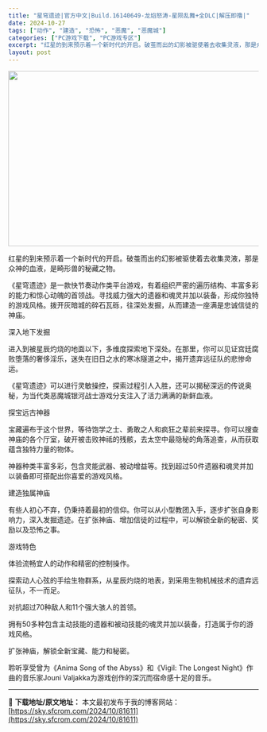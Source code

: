 ```yaml
---
title: "星穹遗迹|官方中文|Build.16140649-龙焰怒涛-星陨乱舞+全DLC|解压即撸|"
date: 2024-10-27
tags: ["动作", "建造", "恐怖", "恶魔", "恶魔城"]
categories: ["PC游戏下载", "PC游戏专区"]
excerpt: "红星的到来预示着一个新时代的开启。破茧而出的幻影被驱使着去收集灵液，那是众神的血液，是畸形兽的秘藏之物。 《星穹遗迹》是一款快节奏动作类平台游戏，有着组织严密的遍历结构、丰富多彩的能力和惊心动魄的首领战。寻找威力强大的遗器和魂灵并加以装备，形成你独特的游戏风格。拨开灰暗城的碎石瓦砾，往深处发掘，从而&hellip;"
layout: post
---
```


<img class="aligncenter size-full wp-image-81608" src="https://sky.sfcrom.com/wp-content/uploads/2024/10/2024102616383568.webp" alt="" width="616" height="353" />

红星的到来预示着一个新时代的开启。破茧而出的幻影被驱使着去收集灵液，那是众神的血液，是畸形兽的秘藏之物。

《星穹遗迹》是一款快节奏动作类平台游戏，有着组织严密的遍历结构、丰富多彩的能力和惊心动魄的首领战。寻找威力强大的遗器和魂灵并加以装备，形成你独特的游戏风格。拨开灰暗城的碎石瓦砾，往深处发掘，从而建造一座满是忠诚信徒的神庙。

深入地下发掘

进入到被星辰灼烧的地面以下，多维度探索地下深处。在那里，你可以见证宫廷腐败堕落的奢侈淫乐，迷失在旧日之水的寒冰隧道之中，揭开遗弃远征队的悲惨命运。

《星穹遗迹》可以进行灵敏操控，探索过程引人入胜，还可以揭秘深远的传说奥秘，为当代类恶魔城银河战士游戏分支注入了活力满满的新鲜血液。

探宝远古神器

宝藏遍布于这个世界，等待饱学之士、勇敢之人和疯狂之辈前来探寻。你可以搜查神庙的各个厅室，破开被击败神祗的残骸，去太空中最隐秘的角落追查，从而获取蕴含独特力量的物体。

神器种类丰富多彩，包含灵能武器、被动增益等。找到超过50件遗器和魂灵并加以装备即可搭配出你喜爱的游戏风格。

建造独属神庙

有些人初心不弃，仍秉持着最初的信仰。你可以从小型教团入手，逐步扩张自身影响力，深入发掘遗迹。在扩张神庙、增加信徒的过程中，可以解锁全新的秘密、奖励以及恐怖之事。

游戏特色

体验流畅宜人的动作和精密的控制操作。

探索动人心弦的手绘生物群系，从星辰灼烧的地表，到采用生物机械技术的遗弃远征队，不一而足。

对抗超过70种敌人和11个强大骇人的首领。

拥有50多种包含主动技能的遗器和被动技能的魂灵并加以装备，打造属于你的游戏风格。

扩张神庙，解锁全新宝藏、能力和秘密。

聆听享受曾为《Anima Song of the Abyss》和《Vigil: The Longest Night》作曲的音乐家Jouni Valjakka为游戏创作的深沉而宿命感十足的音乐。

---
📖 **下载地址/原文地址：** 本文最初发布于我的博客网站：[https://sky.sfcrom.com/2024/10/81611](https://sky.sfcrom.com/2024/10/81611)
